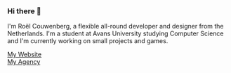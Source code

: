 ### Hi there 👋

I'm Roël Couwenberg, a flexible all-round developer and designer from the Netherlands.
I'm a student at Avans University studying Computer Science and I'm currently working on small projects and games.

[My Website](https://roelc.me)  
[My Agency](https://avametix.com)
